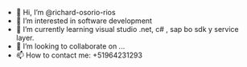 - 👋 Hi, I’m @richard-osorio-rios
- 👀 I’m interested in software development
- 🌱 I’m currently learning visual studio .net, c# , sap bo sdk y service layer.
- 💞️ I’m looking to collaborate on ...
- 📫 How to contact me: +51964231293

<!---
richard-osorio-rios/richard-osorio-rios is a ✨ special ✨ repository because its `README.md` (this file) appears on your GitHub profile.
You can click the Preview link to take a look at your changes.
--->
